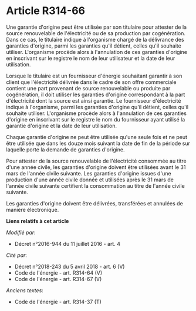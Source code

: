 # Article R314-66

Une garantie d'origine peut être utilisée par son titulaire pour attester de la source renouvelable de l'électricité ou de sa
production par cogénération. Dans ce cas, le titulaire indique à l'organisme chargé de la délivrance des garanties d'origine,
parmi les garanties qu'il détient, celles qu'il souhaite utiliser. L'organisme procède alors à l'annulation de ces garanties
d'origine en inscrivant sur le registre le nom de leur utilisateur et la date de leur utilisation.

Lorsque le titulaire est un fournisseur d'énergie souhaitant garantir à son client que l'électricité délivrée dans le cadre
de son offre commerciale contient une part provenant de source renouvelable ou produite par cogénération, il doit utiliser
les garanties d'origine correspondant à la part d'électricité dont la source est ainsi garantie. Le fournisseur d'électricité
indique à l'organisme, parmi les garanties d'origine qu'il détient, celles qu'il souhaite utiliser. L'organisme procède alors
à l'annulation de ces garanties d'origine en inscrivant sur le registre le nom du fournisseur ayant utilisé la garantie
d'origine et la date de leur utilisation.

Chaque garantie d'origine ne peut être utilisée qu'une seule fois et ne peut être utilisée que dans les douze mois suivant la
date de fin de la période sur laquelle porte la demande de garanties d'origine.

Pour attester de la source renouvelable de l'électricité consommée au titre d'une année civile, les garanties d'origine
doivent être utilisées avant le 31 mars de l'année civile suivante. Les garanties d'origine issues d'une production d'une
année civile donnée et utilisées après le 31 mars de l'année civile suivante certifient la consommation au titre de l'année
civile suivante. 

Les garanties d'origine doivent être délivrées, transférées et annulées de manière électronique.

**Liens relatifs à cet article**

_Modifié par_:

  - Décret n°2016-944 du 11 juillet 2016 - art. 4

_Cité par_:

  - Décret n°2018-243 du 5 avril 2018 - art. 6 (V)
  - Code de l'énergie - art. R314-64 (V)
  - Code de l'énergie - art. R314-67 (V)

_Anciens textes_:

  - Code de l'énergie - art. R314-37 (T)

